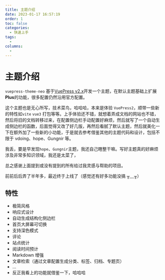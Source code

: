 ```yaml
---
title: 主题介绍
date: 2023-01-17 16:57:19
order: 1
toc: false
categories:
  - 快速上手
tags:
  -
columns:
  -
---
```


# 主题介绍

`vuepress-theme-neo` 基于[VuePress v2.x](https://v2.vuepress.vuejs.org/zh/)开发一个主题，在默认主题基础上扩展**Plus**的功能，很多配置仍然沿用官方配置。

这个主题也是无心所写，技术菜鸟，哈哈哈，本来是体验 `VuePress2`，顺带一些新的特性如`vite` `vue3` 打包等等。上手体验还不错，就想着弄成文档的网站也不错，然后将旧的文档转移过来，在配置侧边栏手动配置好麻烦，然后就写了一个自动生成侧边栏的函数，后面觉得又改了好几版，再然后看腻了默认主题，然后就美化一下在额外加了一些新的小功能，于是就去参考借鉴其他的主题代码和设计，包括不限于 vdoing、hope、Gungnir 等。

我丢，要是早发现`hope`、`Gungnir`主题，我还自己瞎整干嘛。写好主题真的好麻烦涉及非常多知识领域，我还是太菜了，

总之感谢上面提到或没有提到的所有给过我灵感与帮助的项目。

前前后后弄了半年多，最近终于上线了（感觉还有好多功能没搞 ╥﹏╥）

## 特性

- 极简风格
- 响应式设计
- 自动生成结构化侧边栏
- 首页大屏幕可切换
- 支持深色模式
- 评论
- 站点统计
- 阅读时间预计
- Markdown 增强
- 文章检索（通过文章配置生成分类、标签、归档、专题页）
- ...
- 反正我看上的功能就借鉴一下，哈哈哈
